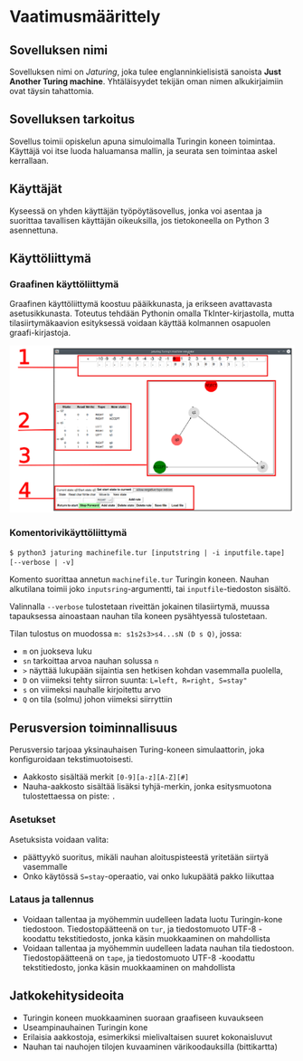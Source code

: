 # Vaatimusmäärittely

## Sovelluksen nimi

Sovelluksen nimi on *Jaturing*, joka tulee englanninkielisistä sanoista **Just Another Turing machine**. Yhtäläisyydet tekijän oman nimen alkukirjaimiin ovat täysin tahattomia.

## Sovelluksen tarkoitus

Sovellus toimii opiskelun apuna simuloimalla Turingin koneen toimintaa. Käyttäjä voi itse luoda haluamansa mallin, ja seurata sen toimintaa askel kerrallaan.

## Käyttäjät
Kyseessä on yhden käyttäjän työpöytäsovellus, jonka voi asentaa ja suorittaa tavallisen käyttäjän oikeuksilla, jos tietokoneella on Python 3 asennettuna.

## Käyttöliittymä

### Graafinen käyttöliittymä

Graafinen käyttöliittymä koostuu pääikkunasta, ja erikseen avattavasta asetusikkunasta. Toteutus tehdään Pythonin omalla TkInter-kirjastolla, mutta tilasiirtymäkaavion esityksessä voidaan käyttää kolmannen osapuolen graafi-kirjastoja.

![Käyttöliittymäluonnos](jaturing_gui.png)

### Komentorivikäyttöliittymä

```$ python3 jaturing machinefile.tur [inputstring | -i inputfile.tape] [--verbose | -v]```

Komento suorittaa annetun ```machinefile.tur``` Turingin koneen. Nauhan alkutilana toimii joko ```inputsring```-argumentti, tai ```inputfile```-tiedoston sisältö.

Valinnalla ```--verbose``` tulostetaan riveittän jokainen tilasiirtymä, muussa tapauksessa ainoastaan nauhan tila koneen pysähtyessä tulostetaan.

Tilan tulostus on muodossa ```m: s1s2s3>s4...sN (D s Q)```, jossa:
* ```m``` on juokseva luku
* ```sn``` tarkoittaa arvoa nauhan solussa ```n```
* ```>``` näyttää lukupään sijaintia sen hetkisen kohdan vasemmalla puolella, 
* ```D``` on viimeksi tehty siirron suunta: ```L=left, R=right, S=stay"```
* ```s``` on viimeksi nauhalle kirjoitettu arvo
* ```Q``` on tila (solmu) johon viimeksi siirryttiin

## Perusversion toiminnallisuus

Perusversio tarjoaa yksinauhaisen Turing-koneen simulaattorin, joka konfiguroidaan tekstimuotoisesti.
* Aakkosto sisältää merkit ```[0-9][a-z][A-Z][#]```
* Nauha-aakkosto sisältää lisäksi tyhjä-merkin, jonka esitysmuotona tulostettaessa on piste: ```.```

### Asetukset
Asetuksista voidaan valita:
* päättyykö suoritus, mikäli nauhan aloituspisteestä yritetään siirtyä vasemmalle
* Onko käytössä ```S=stay```-operaatio, vai onko lukupäätä pakko liikuttaa

### Lataus ja tallennus
* Voidaan tallentaa ja myöhemmin uudelleen ladata luotu Turingin-kone tiedostoon. Tiedostopäätteenä on ```tur```, ja tiedostomuoto UTF-8 -koodattu tekstitiedosto, jonka käsin muokkaaminen on mahdollista
* Voidaan tallentaa ja myöhemmin uudelleen ladata nauhan tila tiedostoon. Tiedostopäätteenä on ```tape```, ja tiedostomuoto UTF-8 -koodattu tekstitiedosto, jonka käsin muokkaaminen on mahdollista

## Jatkokehitysideoita

* Turingin koneen muokkaaminen suoraan graafiseen kuvaukseen
* Useampinauhainen Turingin kone
* Erilaisia aakkostoja, esimerkiksi mielivaltaisen suuret kokonaisluvut
* Nauhan tai nauhojen tilojen kuvaaminen värikoodauksilla (bittikartta)

